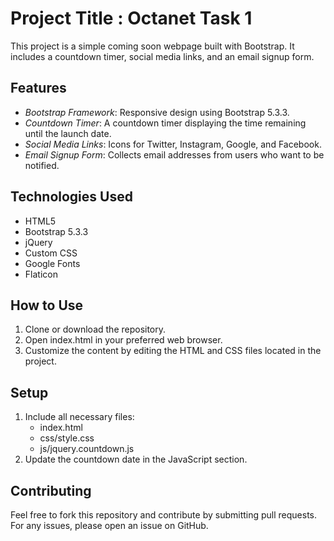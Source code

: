 # Project Title : Octanet Task 1 

This project is a simple coming soon webpage built with Bootstrap. It includes a countdown timer, social media links, and an email signup form.

## Features

- *Bootstrap Framework*: Responsive design using Bootstrap 5.3.3.
- *Countdown Timer*: A countdown timer displaying the time remaining until the launch date.
- *Social Media Links*: Icons for Twitter, Instagram, Google, and Facebook.
- *Email Signup Form*: Collects email addresses from users who want to be notified.

## Technologies Used

- HTML5
- Bootstrap 5.3.3
- jQuery
- Custom CSS
- Google Fonts
- Flaticon

## How to Use

1. Clone or download the repository.
2. Open index.html in your preferred web browser.
3. Customize the content by editing the HTML and CSS files located in the project.

## Setup

1. Include all necessary files:
    - index.html
    - css/style.css
    - js/jquery.countdown.js
2. Update the countdown date in the JavaScript section.

## Contributing

Feel free to fork this repository and contribute by submitting pull requests. For any issues, please open an issue on GitHub.

